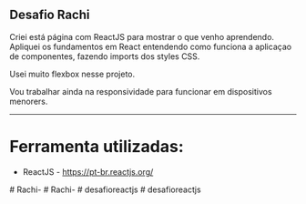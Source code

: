 ## Desafio Rachi

<p>Criei está página com ReactJS para mostrar o que venho aprendendo. Apliquei os fundamentos em React entendendo como funciona a aplicaçao de componentes, fazendo imports dos styles CSS.</p>

<p>Usei muito flexbox nesse projeto.</p>

<p>Vou trabalhar ainda na responsividade para funcionar em dispositivos menorers.</p>

<hr>

<h1>Ferramenta utilizadas:</h1>

<ul>
  <li> ReactJS -  <a href='https://pt-br.reactjs.org/'>https://pt-br.reactjs.org/</a>
</ul>
# Rachi-
# Rachi-
# desafioreactjs
# desafioreactjs
